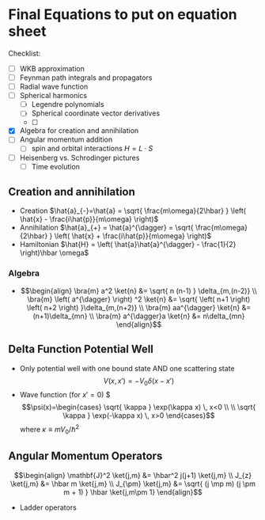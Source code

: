 # Final Equations to put on equation sheet
Checklist:
- [ ] WKB approximation
- [ ] Feynman path integrals and propagators
- [ ] Radial wave function
- [ ] Spherical harmonics
	- [ ] Legendre polynomials
	- [ ] Spherical coordinate vector derivatives
	- [ ] 
- [x] Algebra for creation and annihilation
- [ ] Angular momentum addition
	- [ ] spin and orbital interactions $H=L\cdot S$
- [ ] Heisenberg vs. Schrodinger pictures
	- [ ] Time evolution
## Creation and annihilation
- Creation $\hat{a}_{-}=\hat{a} = \sqrt{ \frac{m\omega}{2\hbar} } \left( \hat{x} - \frac{i\hat{p}}{m\omega} \right)$
- Annihilation $\hat{a}_{+} = \hat{a}^{\dagger} = \sqrt{ \frac{m\omega}{2\hbar} } \left( \hat{x} + \frac{i\hat{p}}{m\omega} \right)$
- Hamiltonian $\hat{H} = \left( \hat{a}\hat{a}^{\dagger} - \frac{1}{2} \right)\hbar \omega$
### Algebra
- $$\begin{align}
\bra{m} a^2 \ket{n} &= \sqrt{ n (n-1) } \delta_{m,(n-2)} \\
\bra{m} \left( a^{\dagger} \right) ^2 \ket{n} &= \sqrt{ \left( n+1 \right) \left( n+2 \right)  }\delta_{m,(n+2)} \\
\bra{m} aa^{\dagger} \ket{n} &= (n+1)\delta_{mn} \\
\bra{m} a^{\dagger}a \ket{n} &= n\delta_{mn}   
\end{align}$$
## Delta Function Potential Well
- Only potential well with one bound state AND one scattering state $$V(x, x') = -V_{0}\delta(x-x')$$
- Wave function (for $x'=0$) $$$\psi(x)=\begin{cases}
\sqrt{ \kappa } \exp(\kappa x) \, x<0 \\ \\
\sqrt{ \kappa } \exp(-\kappa x) \, x>0
\end{cases}$$ where $\kappa\equiv mV_{0} / \hbar^2$
## Angular Momentum Operators
$$\begin{align}
\mathbf{J}^2 \ket{j,m} &= \hbar^2 j(j+1) \ket{j,m} \\
J_{z} \ket{j,m} &= \hbar m \ket{j,m} \\
J_{\pm} \ket{j,m} &= \sqrt{ (j \mp m) (j \pm m + 1) } \hbar \ket{j,m\pm 1} 
\end{align}$$
- Ladder operators